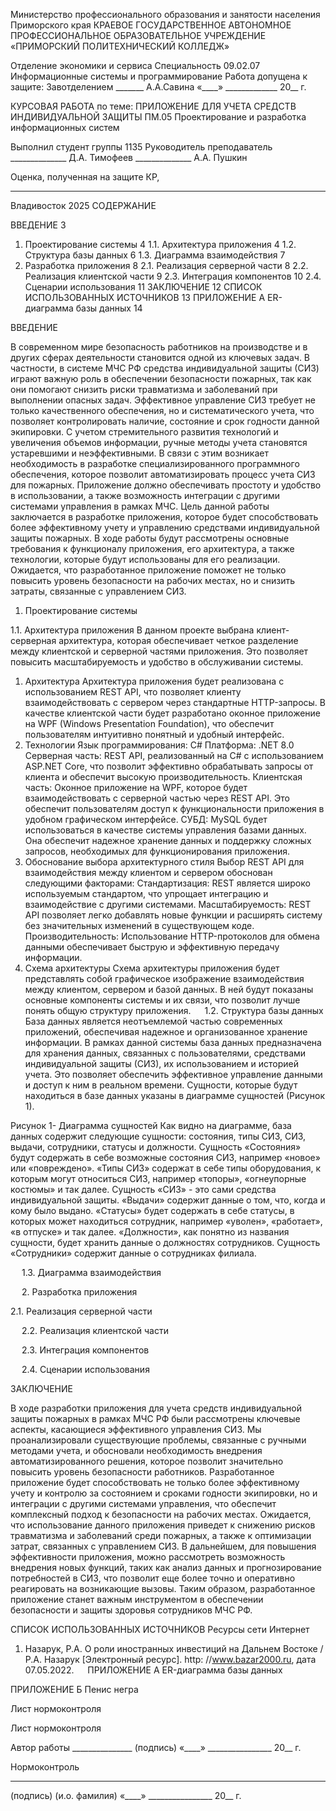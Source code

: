 Министерство профессионального образования 
и занятости населения Приморского края
КРАЕВОЕ ГОСУДАРСТВЕННОЕ АВТОНОМНОЕ
ПРОФЕССИОНАЛЬНОЕ ОБРАЗОВАТЕЛЬНОЕ УЧРЕЖДЕНИЕ
«ПРИМОРСКИЙ ПОЛИТЕХНИЧЕСКИЙ КОЛЛЕДЖ»


Отделение экономики и сервиса
Специальность 09.02.07
Информационные системы и программирование
Работа допущена к защите:
Завотделением _______ А.А.Савина
«____» _____________ 20__ г.


КУРСОВАЯ РАБОТА
по теме:
ПРИЛОЖЕНИЕ ДЛЯ УЧЕТА СРЕДСТВ ИНДИВИДУАЛЬНОЙ ЗАЩИТЫ
ПМ.05 Проектирование и разработка информационных систем



Выполнил
студент группы 1135	Руководитель
преподаватель 
______________ Д.А. Тимофеев	______________ А.А. Пушкин

Оценка, полученная на защите КР,	
_______________________________








Владивосток 2025
СОДЕРЖАНИЕ

ВВЕДЕНИЕ	3
1.	Проектирование системы	4
1.1.	Архитектура приложения	4
1.2.	Структура базы данных	6
1.3.	Диаграмма взаимодействия	7
2.	Разработка приложения	8
2.1.	Реализация серверной части	8
2.2.	Реализация клиентской части	9
2.3.	Интеграция компонентов	10
2.4.	Сценарии использования	11
ЗАКЛЮЧЕНИЕ	12
СПИСОК ИСПОЛЬЗОВАННЫХ ИСТОЧНИКОВ	13
ПРИЛОЖЕНИЕ А ER-диаграмма базы данных	14


 
ВВЕДЕНИЕ

В современном мире безопасность работников на производстве и в других сферах деятельности становится одной из ключевых задач. В частности, в системе МЧС РФ средства индивидуальной защиты (СИЗ) играют важную роль в обеспечении безопасности пожарных, так как они помогают снизить риски травматизма и заболеваний при выполнении опасных задач. Эффективное управление СИЗ требует не только качественного обеспечения, но и систематического учета, что позволяет контролировать наличие, состояние и срок годности данной экипировки.
С учетом стремительного развития технологий и увеличения объемов информации, ручные методы учета становятся устаревшими и неэффективными. В связи с этим возникает необходимость в разработке специализированного программного обеспечения, которое позволит автоматизировать процесс учета СИЗ для пожарных. Приложение должно обеспечивать простоту и удобство в использовании, а также возможность интеграции с другими системами управления в рамках МЧС.
Цель данной работы заключается в разработке приложения, которое будет способствовать более эффективному учету и управлению средствами индивидуальной защиты пожарных. В ходе работы будут рассмотрены основные требования к функционалу приложения, его архитектура, а также технологии, которые будут использованы для его реализации. Ожидается, что разработанное приложение поможет не только повысить уровень безопасности на рабочих местах, но и снизить затраты, связанные с управлением СИЗ.

 
1.	Проектирование системы

1.1.	 Архитектура приложения
В данном проекте выбрана клиент-серверная архитектура, которая обеспечивает четкое разделение между клиентской и серверной частями приложения. Это позволяет повысить масштабируемость и удобство в обслуживании системы.
1. Архитектура
Архитектура приложения будет реализована с использованием REST API, что позволяет клиенту взаимодействовать с сервером через стандартные HTTP-запросы. В качестве клиентской части будет разработано оконное приложение на WPF (Windows Presentation Foundation), что обеспечит пользователям интуитивно понятный и удобный интерфейс.
2. Технологии
Язык программирования: C#
Платформа: .NET 8.0
Серверная часть:
REST API, реализованный на C# с использованием ASP.NET Core, что позволит эффективно обрабатывать запросы от клиента и обеспечит высокую производительность.
Клиентская часть:
Оконное приложение на WPF, которое будет взаимодействовать с серверной частью через REST API. Это обеспечит пользователям доступ к функциональности приложения в удобном графическом интерфейсе.
СУБД: MySQL будет использоваться в качестве системы управления базами данных. Она обеспечит надежное хранение данных и поддержку сложных запросов, необходимых для функционирования приложения.
3. Обоснование выбора архитектурного стиля
Выбор REST API для взаимодействия между клиентом и сервером обоснован следующими факторами:
Стандартизация: REST является широко используемым стандартом, что упрощает интеграцию и взаимодействие с другими системами.
Масштабируемость: REST API позволяет легко добавлять новые функции и расширять систему без значительных изменений в существующем коде.
Производительность: Использование HTTP-протоколов для обмена данными обеспечивает быструю и эффективную передачу информации.
4. Схема архитектуры
Схема архитектуры приложения будет представлять собой графическое изображение взаимодействия между клиентом, сервером и базой данных. В ней будут показаны основные компоненты системы и их связи, что позволит лучше понять общую структуру приложения.
 
1.2.	 Структура базы данных
База данных является неотъемлемой частью современных приложений, обеспечивая надежное и организованное хранение информации. В рамках данной системы база данных предназначена для хранения данных, связанных с пользователями, средствами индивидуальной защиты (СИЗ), их использованием и историей учета. Это позволяет обеспечить эффективное управление данными и доступ к ним в реальном времени.
Сущности, которые будут находиться в базе данных указаны в диаграмме сущностей (Рисунок 1).
 
Рисунок 1- Диаграмма сущностей
Как видно на диаграмме, база данных содержит следующие сущности: состояния, типы СИЗ, СИЗ, выдачи, сотрудники, статусы и должности.
Сущность «Состояния» будут содержать в себе возможные состояния СИЗ, например «новое» или «повреждено». «Типы СИЗ» содержат в себе типы оборудования, к которым могут относиться СИЗ, например «топоры», «огнеупорные костюмы» и так далее. Сущность «СИЗ» - это сами средства индивидуальной защиты. «Выдачи» содержит данные о том, что, когда и кому было выдано. «Статусы» будет содержать в себе статусы, в которых может находиться сотрудник, например «уволен», «работает», «в отпуске» и так далее. «Должности», как понятно из названия сущности, будет хранить данные о должностях сотрудников. Сущность «Сотрудники» содержит данные о сотрудниках филиала.

 
1.3.	 Диаграмма взаимодействия

 
2.	Разработка приложения

2.1.	 Реализация серверной части

 
2.2.	 Реализация клиентской части

 
2.3.	 Интеграция компонентов

 
2.4.	 Сценарии использования


 
ЗАКЛЮЧЕНИЕ

В ходе разработки приложения для учета средств индивидуальной защиты пожарных в рамках МЧС РФ были рассмотрены ключевые аспекты, касающиеся эффективного управления СИЗ. Мы проанализировали существующие проблемы, связанные с ручными методами учета, и обосновали необходимость внедрения автоматизированного решения, которое позволит значительно повысить уровень безопасности работников.
Разработанное приложение будет способствовать не только более эффективному учету и контролю за состоянием и сроками годности экипировки, но и интеграции с другими системами управления, что обеспечит комплексный подход к безопасности на рабочих местах. Ожидается, что использование данного приложения приведет к снижению рисков травматизма и заболеваний среди пожарных, а также к оптимизации затрат, связанных с управлением СИЗ.
В дальнейшем, для повышения эффективности приложения, можно рассмотреть возможность внедрения новых функций, таких как анализ данных и прогнозирование потребностей в СИЗ, что позволит еще более точно и оперативно реагировать на возникающие вызовы. Таким образом, разработанное приложение станет важным инструментом в обеспечении безопасности и защиты здоровья сотрудников МЧС РФ.

 
СПИСОК ИСПОЛЬЗОВАННЫХ ИСТОЧНИКОВ
Ресурсы сети Интернет
1)	Назарук, Р.А. О роли иностранных инвестиций на Дальнем Востоке / Р.А. Назарук [Электронный ресурс]. http: //www.bazar2000.ru, дата 07.05.2022.
 
ПРИЛОЖЕНИЕ А
ER-диаграмма базы данных
  
ПРИЛОЖЕНИЕ Б
Пенис негра

 
Лист нормоконтроля

Лист нормоконтроля

Автор работы _______________
(подпись)
«____» ________________ 20__ г.

Нормоконтроль
___________	________________
(подпись)	(и.о. фамилия)
«____» ________________ 20__ г.
